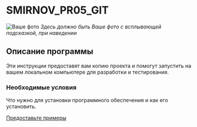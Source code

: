 # SMIRNOV_PR05_GIT

![Ваше фото](https://assets.bwbx.io/images/users/iqjWHBFdfxIU/iqgNwsyjxqAU/v1/1200x842.jpg)
*Здесь должно быть Ваше фото с всплывающей подсказкой, при наведении*

## Описание программы

Эти инструкции предоставят вам копию проекта и помогут запустить на вашем локальном компьютере для разработки и тестирования.

### Необходимые условия

Что нужно для установки программного обеспечения и как его установить.

[Предоставьте примеры](link_to_examples)
